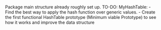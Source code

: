 Package main structure already roughly set up. 
TO-DO:
    MyHashTable:
    - Find the best way to apply the hash function over generic values.
    - Create the first functional HashTable prototype (Minimum viable Prototype) to see how it works and improve the data structure
